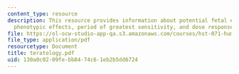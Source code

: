 ```yaml
---
content_type: resource
description: This resource provides information about potential fetal effects, distinctive
  phenotypic effects, period of greatest sensitivity, and dose response relationships.
file: https://ol-ocw-studio-app-qa.s3.amazonaws.com/courses/hst-071-human-reproductive-biology-fall-2005/130a0c0209febb8474c61eb2b5dd6724_teratology.pdf
file_type: application/pdf
resourcetype: Document
title: teratology.pdf
uid: 130a0c02-09fe-bb84-74c6-1eb2b5dd6724
---
```

